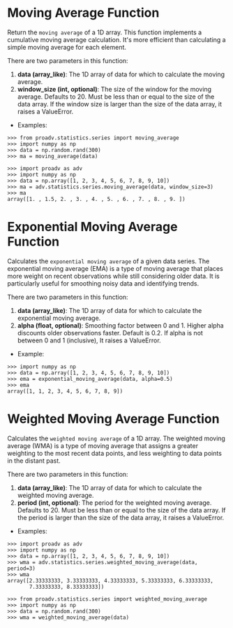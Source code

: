# Moving Average Function

Return the `moving average` of a 1D array. This function implements a cumulative moving average calculation. It's more
efficient than calculating a simple moving average for each element. 

There are two parameters in this function:
1. **data (array_like)**: The 1D array of data for which to calculate the moving average.
2. **window_size (int, optional)**: The size of the window for the moving average. Defaults to 20. Must be less than or equal to the size of the data array.
If the window size is larger than the size of the data array, it raises a ValueError. 

- Examples:

>>>
    >>> from proadv.statistics.series import moving_average
    >>> import numpy as np
    >>> data = np.random.rand(300)
    >>> ma = moving_average(data)

>>>
    >>> import proadv as adv
    >>> import numpy as np
    >>> data = np.array([1, 2, 3, 4, 5, 6, 7, 8, 9, 10])
    >>> ma = adv.statistics.series.moving_average(data, window_size=3)
    >>> ma
    array([1. , 1.5, 2. , 3. , 4. , 5. , 6. , 7. , 8. , 9. ])


# Exponential Moving Average Function

Calculates the `exponential moving average` of a given data series. 
The exponential moving average (EMA) is a type of moving average that places more weight on recent observations while still considering older data. 
It is particularly useful for smoothing noisy data and identifying trends.

There are two parameters in this function:
1. **data (array_like)**: The 1D array of data for which to calculate the exponential moving average.
2. **alpha (float, optional)**: Smoothing factor between 0 and 1. Higher alpha discounts older observations faster. Default is 0.2.
If alpha is not between 0 and 1 (inclusive), It raises a ValueError. 

- Example:

>>>
    >>> import numpy as np
    >>> data = np.array([1, 2, 3, 4, 5, 6, 7, 8, 9, 10])
    >>> ema = exponential_moving_average(data, alpha=0.5)
    >>> ema
    array([1, 1, 2, 3, 4, 5, 6, 7, 8, 9])


# Weighted Moving Average Function

Calculates the `weighted moving average` of a 1D array. 
The weighted moving average (WMA) is a type of moving average that assigns a greater weighting to the most recent data points, and less weighting to data points in the distant past.

There are two parameters in this function:
1. **data (array_like)**: The 1D array of data for which to calculate the weighted moving average.
2. **period (int, optional)**: The period for the weighted moving average. Defaults to 20. Must be less than or equal to the size of the data array.
If the period is larger than the size of the data array, it raises a ValueError. 

- Examples:

>>>
    >>> import proadv as adv  
    >>> import numpy as np
    >>> data = np.array([1, 2, 3, 4, 5, 6, 7, 8, 9, 10])
    >>> wma = adv.statistics.series.weighted_moving_average(data, period=3)
    >>> wma
    array([2.33333333, 3.33333333, 4.33333333, 5.33333333, 6.33333333,
           7.33333333, 8.33333333])

>>>
    >>> from proadv.statistics.series import weighted_moving_average  
    >>> import numpy as np
    >>> data = np.random.rand(300)
    >>> wma = weighted_moving_average(data)

